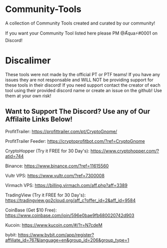 # Community-Tools

A collection of Community Tools created and curated by our community!

If you want your Community Tool listed here please PM @A็qua⚡#0001 on Discord!

# Discalimer

These tools were not made by the official PT or PTF teams! If you have any issues they are not responsable and WILL NOT be providing support for these tools in their discord! If you need support contact the creator of each tool using their provided discord name or create an issue on the github! Use them at your own risk!

## Want to Support The Discord? Use any of Our Affilaite Links Below!

ProfitTrailer:
https://profittrailer.com/pt/CryptoGnome/ 

ProfitTrailer Feeder:
https://cryptoprofitbot.com/?ref=CryptoGnome

CryptoHopper (Try it FREE for 30 Day's):
https://www.cryptohopper.com/?atid=744

Binance:
https://www.binance.com/?ref=11615560

Vultr VPS:
https://www.vultr.com/?ref=7300008

Virmach VPS:
https://billing.virmach.com/aff.php?aff=3389

TradingView (Try it FREE for 30 Day's):
https://tradingview.go2cloud.org/aff_c?offer_id=2&aff_id=9584

CoinBase (Get $10 Free):
https://www.coinbase.com/join/596e0bae9fb680020742d903

Kucoin:
https://www.kucoin.com/#/?r=N7cdeM

bybit: 
https://www.bybit.com/app/register?affiliate_id=767&language=en&group_id=206&group_type=1
